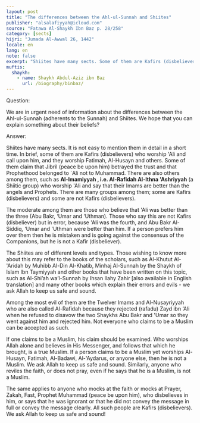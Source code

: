 ```yaml
---
layout: post
title: "The differences between the Ahl-ul-Sunnah and Shiites"
publisher: "alsalafiyyah@icloud.com"
source: "Fatawa Al-Shaykh Ibn Baz p. 28/258"
category: [sects]
hijri: "Jumada Al-Awwal 26, 1442"
locale: en
lang: en
note: false
excerpt: "Shiites have many sects. Some of them are Kafirs (disbelievers) who worship 'Ali and call upon him, and they worship Fatimah, Al-Husayn and others."
muftis:
  shaykh: 
    - name: Shaykh Abdul-Aziz ibn Baz
      url: /biography/binbaz/
---
```


Question: 

We are in urgent need of information about the differences between the Ahl-ul-Sunnah (adherents to the Sunnah) and Shiites. We hope that you can explain something about their beliefs? 

Answer:  

Shiites have many sects. It is not easy to mention them in detail in a short time. In brief, some of them are Kafirs (disbelievers) who worship 'Ali and call upon him, and they worship Fatimah, Al-Husayn and others. Some of them claim that Jibril (peace be upon him) betrayed the trust and that Prophethood belonged to `Ali not to Muhammad. There are also others among them, such as **Al-Imamiyyah , i.e. Al-Rafidah Al-Ithna 'Ashriyyah** (a Shiitic group) who worship 'Ali and say that their Imams are better than the angels and Prophets. There are many groups among them; some are Kafirs (disbelievers) and some are not Kafirs (disbelievers). 

The moderate among them are those who believe that 'Ali was better than the three (Abu Bakr, ‘Umar and ‘Uthman). Those who say this are not Kafirs (disbeliever) but in error, because 'Ali was the fourth, and Abu Bakr Al-Siddiq, ‘Umar and 'Uthman were better than him. If a person prefers him over them then he is mistaken and is going against the consensus of the Companions, but he is not a Kafir (disbeliever). 

The Shiites are of different levels and types. Those wishing to know more about this may refer to the books of the scholars, such as Al-Khutut Al-'Aridah by Muhibb Al-Din Al-Khatib, Minhaj Al-Sunnah by the Shaykh of Islam Ibn Taymiyyah and other books that have been written on this topic, such as Al-Shi’ah wa’l-Sunnah by Ihsan Ilahy Zahir [also available in English translation] and many other books which explain their errors and evils - we ask Allah to keep us safe and sound. 

Among the most evil of them are the Twelver Imams and Al-Nusayriyyah who are also called Al-Rafidah because they rejected (rafadu) Zayd ibn ‘Ali when he refused to disavow the two Shaykhs Abu Bakr and 'Umar so they went against him and rejected him. Not everyone who claims to be a Muslim can be accepted as such. 

If one claims to be a Muslim, his claim should be examined. Who worships Allah alone and believes in His Messenger, and follows that which he brought, is a true Muslim. If a person claims to be a Muslim yet worships Al-Husayn, Fatimah, Al-Badawi, Al-'Aydarus, or anyone else, then he is not a Muslim. We ask Allah to keep us safe and sound. Similarly, anyone who reviles the faith, or does not pray, even if he says that he is a Muslim, is not a Muslim. 

The same applies to anyone who mocks at the faith or mocks at Prayer, Zakah, Fast, Prophet Muhammad (peace be upon him), who disbelieves in him, or says that he was ignorant or that he did not convey the message in full or convey the message clearly. All such people are Kafirs (disbelievers). We ask Allah to keep us safe and sound!

